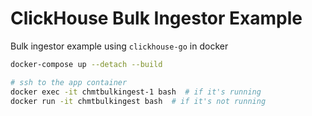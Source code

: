 # ClickHouse Bulk Ingestor Example

Bulk ingestor example using `clickhouse-go` in docker

```sh
docker-compose up --detach --build

# ssh to the app container
docker exec -it chmtbulkingest-1 bash  # if it's running
docker run -it chmtbulkingest bash  # if it's not running

```
